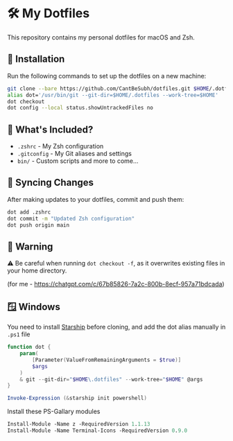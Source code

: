 # 🛠️ My Dotfiles

This repository contains my personal dotfiles for macOS and Zsh.

## 🚀 Installation

Run the following commands to set up the dotfiles on a new machine:

```sh
git clone --bare https://github.com/CantBeSubh/dotfiles.git $HOME/.dotfiles
alias dot='/usr/bin/git --git-dir=$HOME/.dotfiles --work-tree=$HOME'
dot checkout
dot config --local status.showUntrackedFiles no
```

## 📂 What's Included?

- `.zshrc` - My Zsh configuration
- `.gitconfig` - My Git aliases and settings
- `bin/` - Custom scripts
and more to come...

## 🔄 Syncing Changes

After making updates to your dotfiles, commit and push them:

```sh
dot add .zshrc
dot commit -m "Updated Zsh configuration"
dot push origin main
```

## 🛑 Warning

⚠️ Be careful when running `dot checkout -f`, as it overwrites existing files in your home directory.

(for me - https://chatgpt.com/c/67b85826-7a2c-800b-8ecf-957a71bdcada)

## 🪟 Windows

You need to install [Starship](https://starship.rs/guide/) before cloning, and add the dot alias manually in `.ps1` file

```ps1
function dot {
    param(
        [Parameter(ValueFromRemainingArguments = $true)]
        $args
    )
    & git --git-dir="$HOME\.dotfiles" --work-tree="$HOME" @args
}

Invoke-Expression (&starship init powershell)
```
Install these PS-Gallary modules

```ps
Install-Module -Name z -RequiredVersion 1.1.13
Install-Module -Name Terminal-Icons -RequiredVersion 0.9.0
```
